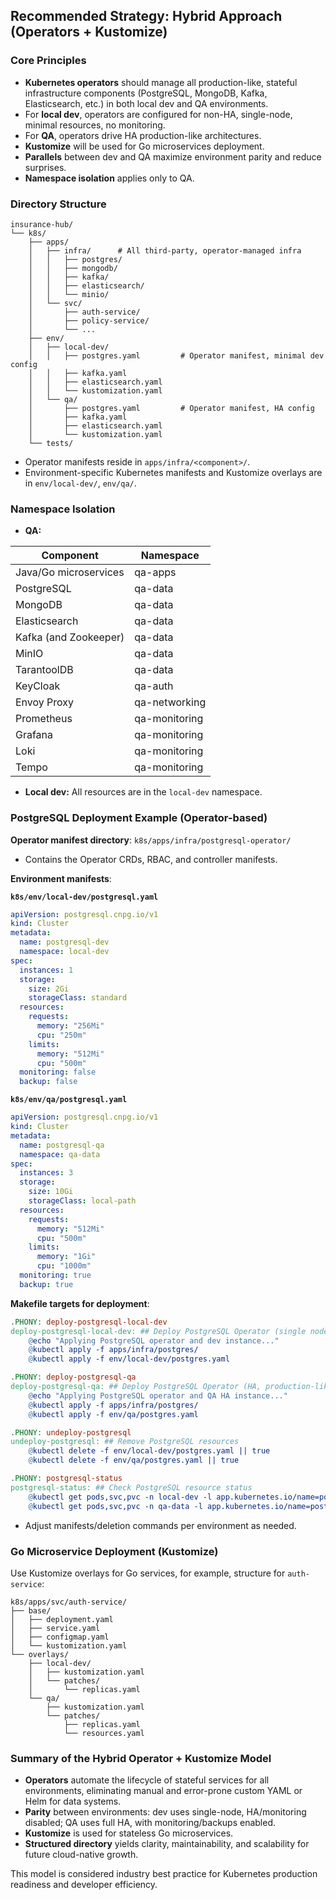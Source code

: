 ## Recommended Strategy: Hybrid Approach (Operators + Kustomize)

### Core Principles

- **Kubernetes operators** should manage all production-like, stateful infrastructure components 
  (PostgreSQL, MongoDB, Kafka, Elasticsearch, etc.) in both local dev and QA environments.
- For **local dev**, operators are configured for non-HA, single-node, minimal resources, no
  monitoring.
- For **QA**, operators drive HA production-like architectures.
- **Kustomize** will be used for Go microservices deployment.
- **Parallels** between dev and QA maximize environment parity and reduce surprises.
- **Namespace isolation** applies only to QA.

### Directory Structure

```text
insurance-hub/
└── k8s/
    ├── apps/
    │   ├── infra/      # All third-party, operator-managed infra
    │   │   ├── postgres/
    │   │   ├── mongodb/
    │   │   ├── kafka/
    │   │   ├── elasticsearch/
    │   │   └── minio/
    │   └── svc/
    │       ├── auth-service/
    │       ├── policy-service/
    │       └── ...
    ├── env/
    │   ├── local-dev/
    │   │   ├── postgres.yaml         # Operator manifest, minimal dev config
    │   │   ├── kafka.yaml
    │   │   ├── elasticsearch.yaml
    │   │   └── kustomization.yaml
    │   └── qa/
    │       ├── postgres.yaml         # Operator manifest, HA config
    │       ├── kafka.yaml
    │       ├── elasticsearch.yaml
    │       └── kustomization.yaml
    └── tests/
```

- Operator manifests reside in `apps/infra/<component>/`.
- Environment-specific Kubernetes manifests and Kustomize overlays are in `env/local-dev/`, `env/qa/`.

### Namespace Isolation

- **QA:** 

| Component             | Namespace     | 
|-----------------------|---------------|
| Java/Go microservices | qa-apps       |
| PostgreSQL            | qa-data       |
| MongoDB               | qa-data       |
| Elasticsearch         | qa-data       |
| Kafka (and Zookeeper) | qa-data       |
| MinIO                 | qa-data       |
| TarantoolDB           | qa-data       |
| KeyCloak              | qa-auth       |
| Envoy Proxy           | qa-networking |
| Prometheus            | qa-monitoring |
| Grafana               | qa-monitoring |
| Loki                  | qa-monitoring |
| Tempo                 | qa-monitoring |

- **Local dev:** All resources are in the `local-dev` namespace.

### PostgreSQL Deployment Example (Operator-based)

**Operator manifest directory**: `k8s/apps/infra/postgresql-operator/`

- Contains the Operator CRDs, RBAC, and controller manifests.

**Environment manifests**: 

**`k8s/env/local-dev/postgresql.yaml`**

```yaml
apiVersion: postgresql.cnpg.io/v1
kind: Cluster
metadata:
  name: postgresql-dev
  namespace: local-dev
spec:
  instances: 1
  storage:
    size: 2Gi
    storageClass: standard
  resources:
    requests:
      memory: "256Mi"
      cpu: "250m"
    limits:
      memory: "512Mi"
      cpu: "500m"
  monitoring: false
  backup: false
```

**`k8s/env/qa/postgresql.yaml`**

```yaml
apiVersion: postgresql.cnpg.io/v1
kind: Cluster
metadata:
  name: postgresql-qa
  namespace: qa-data
spec:
  instances: 3
  storage:
    size: 10Gi
    storageClass: local-path
  resources:
    requests:
      memory: "512Mi"
      cpu: "500m"
    limits:
      memory: "1Gi"
      cpu: "1000m"
  monitoring: true
  backup: true
```

**Makefile targets for deployment**:

```makefile
.PHONY: deploy-postgresql-local-dev
deploy-postgresql-local-dev: ## Deploy PostgreSQL Operator (single node, dev)
	@echo "Applying PostgreSQL operator and dev instance..."
	@kubectl apply -f apps/infra/postgres/
	@kubectl apply -f env/local-dev/postgres.yaml

.PHONY: deploy-postgresql-qa
deploy-postgresql-qa: ## Deploy PostgreSQL Operator (HA, production-like)
	@echo "Applying PostgreSQL operator and QA HA instance..."
	@kubectl apply -f apps/infra/postgres/
	@kubectl apply -f env/qa/postgres.yaml

.PHONY: undeploy-postgresql
undeploy-postgresql: ## Remove PostgreSQL resources
	@kubectl delete -f env/local-dev/postgres.yaml || true
	@kubectl delete -f env/qa/postgres.yaml || true

.PHONY: postgresql-status
postgresql-status: ## Check PostgreSQL resource status
	@kubectl get pods,svc,pvc -n local-dev -l app.kubernetes.io/name=postgresql || true
	@kubectl get pods,svc,pvc -n qa-data -l app.kubernetes.io/name=postgresql || true
```

- Adjust manifests/deletion commands per environment as needed.

### Go Microservice Deployment (Kustomize)

Use Kustomize overlays for Go services, for example, structure for `auth-service`:
```text
k8s/apps/svc/auth-service/
├── base/
│   ├── deployment.yaml
│   ├── service.yaml
│   ├── configmap.yaml
│   └── kustomization.yaml
└── overlays/
    ├── local-dev/
    │   ├── kustomization.yaml
    │   └── patches/
    │       └── replicas.yaml
    └── qa/
        ├── kustomization.yaml
        └── patches/
            ├── replicas.yaml
            └── resources.yaml
```

### Summary of the Hybrid Operator + Kustomize Model

- **Operators** automate the lifecycle of stateful services for all environments, eliminating manual
  and error-prone custom YAML or Helm for data systems.
- **Parity** between environments: dev uses single-node, HA/monitoring disabled; QA uses full HA,
  with monitoring/backups enabled.
- **Kustomize** is used for stateless Go microservices.
- **Structured directory** yields clarity, maintainability, and scalability for future cloud-native
  growth.

This model is considered industry best practice for Kubernetes production readiness and developer
efficiency.
